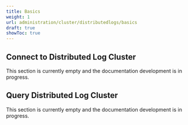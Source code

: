 ```yaml
---
title: Basics
weight: 1
url: administration/cluster/distributedlogs/basics
draft: true
showToc: true
---
```


## Connect to Distributed Log Cluster

This section is currently empty and the documentation development is in progress.

## Query Distributed Log Cluster

This section is currently empty and the documentation development is in progress.
